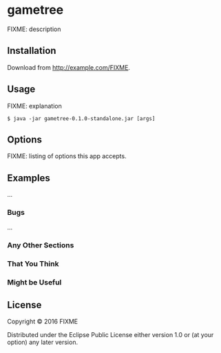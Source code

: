 # gametree

FIXME: description

## Installation

Download from http://example.com/FIXME.

## Usage

FIXME: explanation

    $ java -jar gametree-0.1.0-standalone.jar [args]

## Options

FIXME: listing of options this app accepts.

## Examples

...

### Bugs

...

### Any Other Sections
### That You Think
### Might be Useful

## License

Copyright © 2016 FIXME

Distributed under the Eclipse Public License either version 1.0 or (at
your option) any later version.
